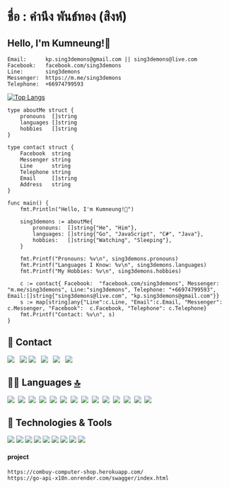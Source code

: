 #       ชื่อ : คำนึง พันธ์ทอง (สิงห์)
      

  
## Hello, I'm Kumneung!👋
```contact
Email:		kp.sing3demons@gmail.com || sing3demons@live.com 
Facebook:	facebook.com/sing3demons 
Line:		sing3demons 
Messenger:	https://m.me/sing3demons 
Telephone:	+66974799593
```
<!--
**sing3demons/sing3demons** is a ✨ _special_ ✨ repository because its `README.md` (this file) appears on your GitHub profile.

-->

[![Top Langs](https://github-readme-stats.vercel.app/api/top-langs/?username=sing3demons&langs_count=26&layout=compact&title_color=ffffff&text_color=c9cacc&icon_color=2bbc8a&bg_color=1d1f21)](https://github.com/sing3demons/sing3demons)

```golng
type aboutMe struct {
	pronouns  []string
	languages []string
	hobbies   []string
}

type contact struct {
	Facebook  string
	Messenger string
	Line      string
	Telephone string
	Email     []string
	Address   string
}

func main() {
	fmt.Println("Hello, I'm Kumneung!👋")

	sing3demons := aboutMe{
		pronouns:  []string{"He", "Him"},
		languages: []string{"Go", "JavaScript", "C#", "Java"},
		hobbies:   []string{"Watching", "Sleeping"},
	}

	fmt.Printf("Pronouns: %v\n", sing3demons.pronouns)
	fmt.Printf("Languages I Know: %v\n", sing3demons.languages)
	fmt.Printf("My Hobbies: %v\n", sing3demons.hobbies)

	c := contact{ Facebook:  "facebook.com/sing3demons", Messenger: "m.me/sing3demons", Line:"sing3demons", Telephone: "+66974799593", Email:[]string{"sing3demons@live.com", "kp.sing3demons@gmail.com"}}
	s := map[string]any{"Line":c.Line, "Email":c.Email, "Messenger": c.Messenger, "Facebook":  c.Facebook, "Telephone": c.Telephone}
	fmt.Printf("Contact: %v\n", s)
}
```



## 📱 Contact 

[<img src="https://img.shields.io/badge/LINE-sing3demons-brightgreen?style=for-the-badge&logo=line&logoColor=white" />](https://line.me/ti/p/~sing3demons)
&nbsp;
[<img src="https://img.shields.io/badge/Microsoft_Outlook-0078D4?style=for-the-badge&logo=microsoft-outlook&logoColor=white" />](https://outlook.live.com/mail/0/)
[<img src="https://img.shields.io/badge/EMAIL-%5Bsing3demons%40live.com%2C%20kp.sing3demons%40gmail.com%5D-critical?style=for-the-badge&logo=gmail&logoColor=white" />](https://mail.google.com/mail/u/0/?ogbl#inbox)
&nbsp;
[<img src="https://img.shields.io/badge/Messenger-00B2FF?style=for-the-badge&logo=messenger&logoColor=white" />](https://m.me/sing3demons)
&nbsp;
[<img src="https://img.shields.io/badge/Facebook-sing3demons-brightgreen?style=for-the-badge&labelColor=black&logo=facebook" />](https://www.facebook.com/sing3demons/)
&nbsp;
[<img src="https://img.shields.io/badge/Phone-%2B66974799593-blueviolet?style=for-the-badge&labelColor=black&logo=phone" />](+66974799593)
&nbsp;

## 👩‍💻 Languages [🔝](#welcome-badges-4-readmemd-profile)


[<img src="https://img.shields.io/badge/Python-3776AB?style=for-the-badge&logo=python&logoColor=white" />](https://github.com/sing3demons)&nbsp;
[<img src="https://img.shields.io/badge/HTML-239120?style=for-the-badge&logo=html5&logoColor=white" />](https://github.com/sing3demons)&nbsp;
[<img src="https://img.shields.io/badge/HTML5-E34F26?style=for-the-badge&logo=html5&logoColor=white" />](https://github.com/sing3demons)&nbsp;
[<img src="https://img.shields.io/badge/CSS-239120?style=for-the-badge&logo=css3&logoColor=white" />](https://github.com/sing3demons)&nbsp;
[<img src="https://img.shields.io/badge/CSS3-1572B6?style=for-the-badge&logo=css3&logoColor=white" />](https://github.com/sing3demons)&nbsp;
[<img src="https://img.shields.io/badge/JavaScript-F7DF1E?style=for-the-badge&logo=javascript&logoColor=black" />](https://github.com/sing3demons)&nbsp;
[<img src="https://img.shields.io/badge/JavaScript-323330?style=for-the-badge&logo=javascript&logoColor=F7DF1E" />](https://github.com/sing3demons)&nbsp;
[<img src="https://img.shields.io/badge/TypeScript-007ACC?style=for-the-badge&logo=typescript&logoColor=white" />](https://github.com/sing3demons)&nbsp;
[<img src="https://img.shields.io/badge/C-00599C?style=for-the-badge&logo=c&logoColor=white" />](https://github.com/sing3demons)&nbsp;
[<img src="https://img.shields.io/badge/C%23-239120?style=for-the-badge&logo=c-sharp&logoColor=white" />](https://github.com/sing3demons)&nbsp;
[<img src="https://img.shields.io/badge/Java-ED8B00?style=for-the-badge&logo=java&logoColor=white" />](https://github.com/sing3demons)&nbsp;
[<img src="https://img.shields.io/badge/Kotlin-0095D5?style=for-the-badge&logo=kotlin&logoColor=white" />](https://github.com/sing3demons)&nbsp;
[<img src="https://img.shields.io/badge/Go-00ADD8?style=for-the-badge&logo=go&logoColor=white" />](https://github.com/LeCoupa/awesome-cheatsheets/blob/master/languages/golang.md)&nbsp;
[<img src="https://img.shields.io/badge/Dart-0175C2?style=for-the-badge&logo=dart&logoColor=white" />](https://github.com/sing3demons)&nbsp;



## 🔧 Technologies & Tools

![](https://img.shields.io/badge/OS-Linux-informational?style=flat&logo=linux&logoColor=white&color=6aa6f8)
![](https://img.shields.io/badge/Editor-VS_Code-informational?style=flat&logo=visual-studio-code&logoColor=white&color=6aa6f8)
![](https://img.shields.io/badge/Code-Python-informational?style=flat&logo=python&logoColor=white&color=6aa6f8)
![](https://img.shields.io/badge/Code-JavaScript-informational?style=flat&logo=javascript&logoColor=white&color=6aa6f8)
![](https://img.shields.io/badge/Code-Golang-informational?style=flat&logo=go&logoColor=white&color=6aa6f8)
![](https://img.shields.io/badge/Code-React-informational?style=flat&logo=react&logoColor=white&color=6aa6f8)
![](https://img.shields.io/badge/Shell-Bash-informational?style=flat&logo=gnu-bash&logoColor=white&color=6aa6f8)
![](https://img.shields.io/badge/Tools-PostgreSQL-informational?style=flat&logo=postgresql&logoColor=white&color=6aa6f8)
![](https://img.shields.io/badge/Tools-Docker-informational?style=flat&logo=docker&logoColor=white&color=6aa6f8)

#### project
```nodejs,go
https://combuy-computer-shop.herokuapp.com/
https://go-api-x10n.onrender.com/swagger/index.html
```


